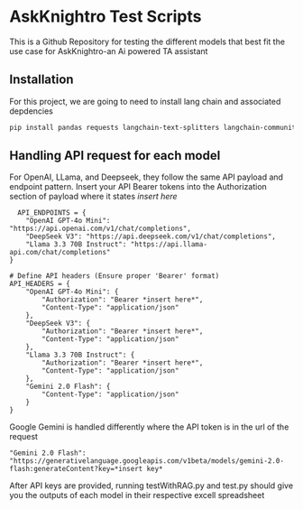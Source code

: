 
# AskKnightro Test Scripts

This is a Github Repository for testing the different models that best fit the use case for AskKnightro-an Ai powered TA assistant

## Installation

For this project, we are going to need to install lang chain and associated depdencies

```bash
pip install pandas requests langchain-text-splitters langchain-community  langchain-openai chromadb openpyxl
```
    
## Handling API request for each model

For OpenAI, LLama, and Deepseek, they follow the same API payload and endpoint pattern. Insert your API Bearer tokens into the Authorization section of payload where it states *insert here*

```http
  API_ENDPOINTS = {
    "OpenAI GPT-4o Mini": "https://api.openai.com/v1/chat/completions",
    "DeepSeek V3": "https://api.deepseek.com/v1/chat/completions",
    "Llama 3.3 70B Instruct": "https://api.llama-api.com/chat/completions"
}

# Define API headers (Ensure proper 'Bearer' format)
API_HEADERS = {
    "OpenAI GPT-4o Mini": {
        "Authorization": "Bearer *insert here*",
        "Content-Type": "application/json"
    },
    "DeepSeek V3": {
        "Authorization": "Bearer *insert here*",
        "Content-Type": "application/json"
    },
    "Llama 3.3 70B Instruct": {
        "Authorization": "Bearer *insert here*",
        "Content-Type": "application/json"
    },
    "Gemini 2.0 Flash": {
        "Content-Type": "application/json"
    }
}
```


Google Gemini is handled differently where the API token is in the url of the request

```http
"Gemini 2.0 Flash": "https://generativelanguage.googleapis.com/v1beta/models/gemini-2.0-flash:generateContent?key=*insert key*
```

After API keys are provided, running testWithRAG.py and test.py should give you the outputs of each model in their respective excell spreadsheet

